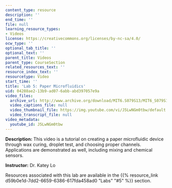 ```yaml
---
content_type: resource
description: ''
end_time: ''
file: null
learning_resource_types:
- Videos
license: https://creativecommons.org/licenses/by-nc-sa/4.0/
ocw_type: ''
optional_tab_title: ''
optional_text: ''
parent_title: Videos
parent_type: CourseSection
related_resources_text: ''
resource_index_text: ''
resourcetype: Video
start_time: ''
title: 'Lab 5: Paper Microfluidics'
uid: 04288ae2-13b9-ad07-6abb-abd397057e9a
video_files:
  archive_url: http://www.archive.org/download/MIT6.S079S13/MIT6_S079S13_lab05_300k.mp4
  video_captions_file: null
  video_thumbnail_file: https://img.youtube.com/vi/J5LwNGm0tbw/default.jpg
  video_transcript_file: null
video_metadata:
  youtube_id: J5LwNGm0tbw
---
```


**Description:** This video is a tutorial on creating a paper microfluidic device through wax curing, droplet test, and choosing proper channels. Applications are demonstrated as well, including mixing and chemical sensors.

**Instructor:** Dr. Katey Lo

Resources associated with this lab are available in the {{% resource_link d59b0e1d-7dd2-6659-6386-617fda458ad0 "Labs" "#5" %}} section.

